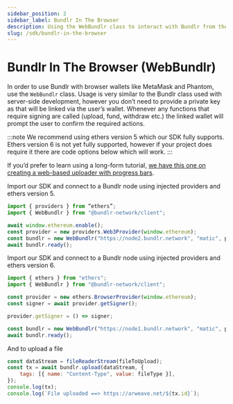 ```yaml
---
sidebar_position: 2
sidebar_label: Bundlr In The Browser
description: Using the WebBundlr class to interact with Bundlr from the browser
slug: /sdk/bundlr-in-the-browser
---
```


# Bundlr In The Browser (WebBundlr)

In order to use Bundlr with browser wallets like MetaMask and Phantom, use the `WebBundlr` class. Usage is very similar to the Bundlr class used with server-side development, however you don’t need to provide a private key as that will be linked via the user’s wallet. Whenever any functions that require signing are called (upload, fund, withdraw etc.) the linked wallet will prompt the user to confirm the required actions.

:::note
We recommend using ethers version 5 which our SDK fully supports. Ethers version 6 is not yet fully supported, however if your project does require it there are code options below which will work.
:::

If you’d prefer to learn using a long-form tutorial, [we have this one on creating a web-based uploader with progress bars](/tutorials/file-uploader).

Import our SDK and connect to a Bundlr node using injected providers and ethers version 5.

```js
import { providers } from “ethers”;
import { WebBundlr } from "@bundlr-network/client";

await window.ethereum.enable();
const provider = new providers.Web3Provider(window.ethereum);
const bundlr = new WebBundlr("https://node2.bundlr.network", "matic", provider);
await bundlr.ready();
```

Import our SDK and connect to a Bundlr node using injected providers and ethers version 6.

```js
import { ethers } from "ethers";
import { WebBundlr } from "@bundlr-network/client";

const provider = new ethers.BrowserProvider(window.ethereum);
const signer = await provider.getSigner();

provider.getSigner = () => signer;

const bundlr = new WebBundlr("https://node1.bundlr.network", "matic", provider);
await bundlr.ready();
```

And to upload a file

```js
const dataStream = fileReaderStream(fileToUpload);
const tx = await bundlr.upload(dataStream, {
	tags: [{ name: "Content-Type", value: fileType }],
});
console.log(tx);
console.log(`File uploaded ==> https://arweave.net/${tx.id}`);
```
